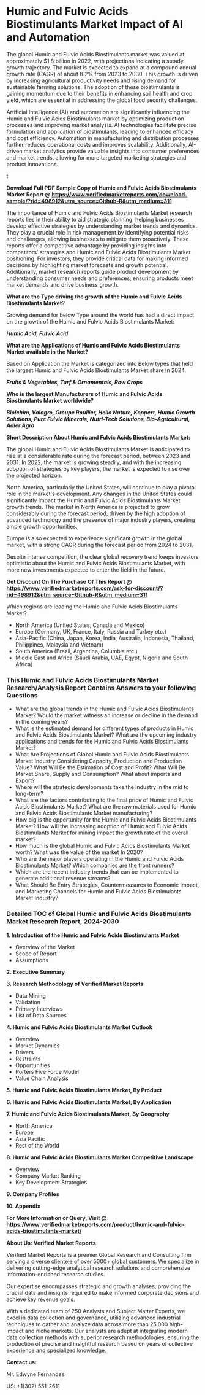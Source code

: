 <meta name="title" content="Global  Humic and Fulvic Acids Biostimulants Market Impact of AI and Automation"><meta name="description" content="  The global Humic and Fulvic Acids Biostimulants market was valued at approximately $1.8 billion in 2022, with projections indicating a steady growth trajectory. The "><meta name="title" content=" Humic and Fulvic Acids Biostimulants Market Size, Share, Scope, Trends, Growth, Opportunities, Analysis, Forecast"> <h1>Humic and Fulvic Acids Biostimulants Market Impact of AI and Automation</h1> <p>The global Humic and Fulvic Acids Biostimulants market was valued at approximately $1.8 billion in 2022, with projections indicating a steady growth trajectory. The market is expected to expand at a compound annual growth rate (CAGR) of about 8.2% from 2023 to 2030. This growth is driven by increasing agricultural productivity needs and rising demand for sustainable farming solutions. The adoption of these biostimulants is gaining momentum due to their benefits in enhancing soil health and crop yield, which are essential in addressing the global food security challenges.</p> <p>Artificial Intelligence (AI) and automation are significantly influencing the Humic and Fulvic Acids Biostimulants market by optimizing production processes and improving market analysis. AI technologies facilitate precise formulation and application of biostimulants, leading to enhanced efficacy and cost efficiency. Automation in manufacturing and distribution processes further reduces operational costs and improves scalability. Additionally, AI-driven market analytics provide valuable insights into consumer preferences and market trends, allowing for more targeted marketing strategies and product innovations.</p> t</p><p id="" class=""><strong>Download Full PDF Sample Copy of Humic and Fulvic Acids Biostimulants Market Report @ <a href="https://www.verifiedmarketreports.com/download-sample/?rid=498912&utm_source=Github-R&utm_medium=311" target="_blank">https://www.verifiedmarketreports.com/download-sample/?rid=498912&utm_source=Github-R&utm_medium=311</a></strong></p><p>The importance of&nbsp;Humic and Fulvic Acids Biostimulants Market research reports lies in their ability to aid strategic planning, helping businesses develop effective strategies by understanding market trends and dynamics. They play a crucial role in risk management by identifying potential risks and challenges, allowing businesses to mitigate them proactively. These reports offer a competitive advantage by providing insights into competitors' strategies and Humic and Fulvic Acids Biostimulants Market positioning. For investors, they provide critical data for making informed decisions by highlighting market forecasts and growth potential. Additionally, market research reports guide product development by understanding consumer needs and preferences, ensuring products meet market demands and drive business growth.</p><p><strong>What are the&nbsp;Type driving the growth of the Humic and Fulvic Acids Biostimulants Market?</strong></p><p id="" class="">Growing demand for below Type around the world has had a direct impact on the growth of the Humic and Fulvic Acids Biostimulants Market:</p><em><strong>Humic Acid, Fulvic Acid</strong></em></p><strong>What are the&nbsp;Applications&nbsp;of Humic and Fulvic Acids Biostimulants Market available in the Market?</strong></p><p id="" class="">Based on Application the Market is categorized into Below types that held the largest Humic and Fulvic Acids Biostimulants Market share In 2024.</p><em><strong>Fruits & Vegetables, Turf & Ornamentals, Row Crops</strong></em></p><strong>Who is the largest Manufacturers of Humic and Fulvic Acids Biostimulants Market worldwide?</strong></p><p><em><strong>Biolchim, Valagro, Groupe Roullier, Hello Nature, Koppert, Humic Growth Solutions, Pure Fulvic Minerals, Nutri-Tech Solutions, Bio-Agricultural, Adler Agro</strong></em></p><p id="" class=""><strong>Short Description About Humic and Fulvic Acids Biostimulants Market:</strong></p><p>The global Humic and Fulvic Acids Biostimulants Market is anticipated to rise at a considerable rate during the forecast period, between 2023 and 2031. In 2022, the market is growing steadily, and with the increasing adoption of strategies by key players, the market is expected to rise over the projected horizon.</p><p>North America, particularly the United States, will continue to play a pivotal role in the market's development. Any changes in the United States could significantly impact the Humic and Fulvic Acids Biostimulants Market growth trends. The market in North America is projected to grow considerably during the forecast period, driven by the high adoption of advanced technology and the presence of major industry players, creating ample growth opportunities.</p><p>Europe is also expected to experience significant growth in the global market, with a strong CAGR during the forecast period from 2024 to 2031.</p><p>Despite intense competition, the clear global recovery trend keeps investors optimistic about the Humic and Fulvic Acids Biostimulants Market, with more new investments expected to enter the field in the future.</p><p id="" class=""><strong>Get Discount On The Purchase Of This Report @ <a href="https://www.verifiedmarketreports.com/ask-for-discount/?rid=498912&utm_source=Github-R&utm_medium=311" target="_blank">https://www.verifiedmarketreports.com/ask-for-discount/?rid=498912&utm_source=Github-R&utm_medium=311</a></strong></p>Which regions are leading the Humic and Fulvic Acids Biostimulants Market?</p><ul><li>North America (United States, Canada and Mexico)</li><li>Europe (Germany, UK, France, Italy, Russia and Turkey etc.)</li><li>Asia-Pacific (China, Japan, Korea, India, Australia, Indonesia, Thailand, Philippines, Malaysia and Vietnam)</li><li>South America (Brazil, Argentina, Columbia etc.)</li><li>Middle East and Africa (Saudi Arabia, UAE, Egypt, Nigeria and South Africa)</li></ul><h3 id="" class="">This Humic and Fulvic Acids Biostimulants Market Research/Analysis Report Contains Answers to your following Questions</h3><ul><li>What are the global trends in the Humic and Fulvic Acids Biostimulants Market? Would the market witness an increase or decline in the demand in the coming years?</li><li>What is the estimated demand for different types of products in Humic and Fulvic Acids Biostimulants Market? What are the upcoming industry applications and trends for the Humic and Fulvic Acids Biostimulants Market?</li><li>What Are Projections of Global Humic and Fulvic Acids Biostimulants Market Industry Considering Capacity, Production and Production Value? What Will Be the Estimation of Cost and Profit? What Will Be Market Share, Supply and Consumption? What about imports and Export?</li><li>Where will the strategic developments take the industry in the mid to long-term?</li><li>What are the factors contributing to the final price of Humic and Fulvic Acids Biostimulants Market? What are the raw materials used for Humic and Fulvic Acids Biostimulants Market manufacturing?</li><li>How big is the opportunity for the Humic and Fulvic Acids Biostimulants Market? How will the increasing adoption of Humic and Fulvic Acids Biostimulants Market for mining impact the growth rate of the overall market?</li><li>How much is the global Humic and Fulvic Acids Biostimulants Market worth? What was the value of the market In 2020?</li><li>Who are the major players operating in the Humic and Fulvic Acids Biostimulants Market? Which companies are the front runners?</li><li>Which are the recent industry trends that can be implemented to generate additional revenue streams?</li><li>What Should Be Entry Strategies, Countermeasures to Economic Impact, and Marketing Channels for Humic and Fulvic Acids Biostimulants Market Industry?</li></ul><h3 id="" class="">Detailed TOC of Global Humic and Fulvic Acids Biostimulants Market Research Report, 2024-2030</h3><p id="" class=""><strong>1. Introduction of the Humic and Fulvic Acids Biostimulants Market</strong></p><ul><li>Overview of the Market</li><li>Scope of Report</li><li>Assumptions</li></ul><p id="" class=""><strong>2. Executive Summary</strong></p><p id="" class=""><strong>3. Research Methodology of Verified Market Reports</strong></p><ul><li>Data Mining</li><li>Validation</li><li>Primary Interviews</li><li>List of Data Sources</li></ul><p id="" class=""><strong>4. Humic and Fulvic Acids Biostimulants Market Outlook</strong></p><ul><li>Overview</li><li>Market Dynamics</li><li>Drivers</li><li>Restraints</li><li>Opportunities</li><li>Porters Five Force Model</li><li>Value Chain Analysis</li></ul><p id="" class=""><strong>5. Humic and Fulvic Acids Biostimulants Market, By Product</strong></p><p id="" class=""><strong>6. Humic and Fulvic Acids Biostimulants Market, By Application</strong></p><p id="" class=""><strong>7. Humic and Fulvic Acids Biostimulants Market, By Geography</strong></p><ul><li>North America</li><li>Europe</li><li>Asia Pacific</li><li>Rest of the World</li></ul><p id="" class=""><strong>8. Humic and Fulvic Acids Biostimulants Market Competitive Landscape</strong></p><ul><li>Overview</li><li>Company Market Ranking</li><li>Key Development Strategies</li></ul><p id="" class=""><strong>9. Company Profiles</strong></p><p id="" class=""><strong>10. Appendix</strong></p><p id="" class=""><strong>For More Information or Query, Visit @ <a href="https://www.verifiedmarketreports.com/product/humic-and-fulvic-acids-biostimulants-market/" target="_blank">https://www.verifiedmarketreports.com/product/humic-and-fulvic-acids-biostimulants-market/</a></strong></p><p id="" class=""><strong>About Us: Verified Market Reports</strong></p><p id="" class="">Verified Market Reports is a premier Global Research and Consulting firm serving a diverse clientele of over 5000+ global customers. We specialize in delivering cutting-edge analytical research solutions and comprehensive information-enriched research studies.</p><p id="" class="">Our expertise encompasses strategic and growth analyses, providing the crucial data and insights required to make informed corporate decisions and achieve key revenue goals.</p><p id="" class="">With a dedicated team of 250 Analysts and Subject Matter Experts, we excel in data collection and governance, utilizing advanced industrial techniques to gather and analyze data across more than 25,000 high-impact and niche markets. Our analysts are adept at integrating modern data collection methods with superior research methodologies, ensuring the production of precise and insightful research based on years of collective experience and specialized knowledge.</p><p id="" class=""><strong>Contact us:</strong></p><p id="" class="">Mr. Edwyne Fernandes</p><p id="" class="">US: +1(302) 551-2611</p>